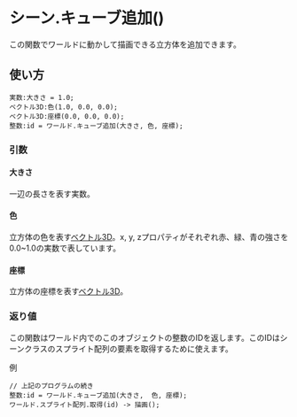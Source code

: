 # シーン.キューブ追加()

この関数でワールドに動かして描画できる立方体を追加できます。

## 使い方

```
実数:大きさ = 1.0;
ベクトル3D:色(1.0, 0.0, 0.0);
ベクトル3D:座標(0.0, 0.0, 0.0);
整数:id = ワールド.キューブ追加(大きさ, 色, 座標);
```

### 引数

#### 大きさ

一辺の長さを表す実数。

#### 色

立方体の色を表す[ベクトル3D](/lib/math/vec3)。x, y, zプロパティがそれぞれ赤、緑、青の強さを0.0~1.0の実数で表しています。

#### 座標

立方体の座標を表す[ベクトル3D](/lib/math/vec3)。

### 返り値

この関数はワールド内でのこのオブジェクトの整数のIDを返します。このIDはシーンクラスのスプライト配列の要素を取得するために使えます。

例
```
// 上記のプログラムの続き
整数:id = ワールド.キューブ追加(大きさ,  色, 座標);
ワールド.スプライト配列.取得(id) -> 描画();
```
